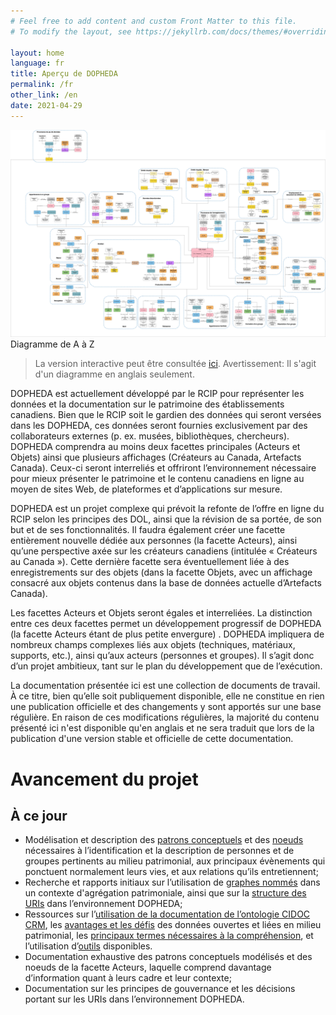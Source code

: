 ```yaml
---
# Feel free to add content and custom Front Matter to this file.
# To modify the layout, see https://jekyllrb.com/docs/themes/#overriding-theme-defaults

layout: home
language: fr
title: Aperçu de DOPHEDA
permalink: /fr
other_link: /en
date: 2021-04-29
---
```


![A-Z Diagram](../images/000_Patrons_Conceptuels_2.2_p.jpg)
Diagramme de A à Z
> La version interactive peut être consultée [ici](/collections-model/fr/modele-cible/actuel/introduction#diagramme-a-z). <span class="disclaimer">Avertissement: Il s'agit d'un diagramme en anglais seulement.</span> 

DOPHEDA est actuellement développé par le RCIP pour représenter les données et la documentation sur le patrimoine des établissements canadiens. Bien que le RCIP soit le gardien des données qui seront versées dans les DOPHEDA, ces données seront fournies exclusivement par des collaborateurs externes (p. ex. musées, bibliothèques, chercheurs). DOPHEDA comprendra au moins deux facettes principales (Acteurs et Objets) ainsi que plusieurs affichages (Créateurs au Canada, Artefacts Canada). Ceux-ci seront interreliés et offriront l’environnement nécessaire pour mieux présenter le patrimoine et le contenu canadiens en ligne au moyen de sites Web, de plateformes et d’applications sur mesure.

DOPHEDA est un projet complexe qui prévoit la refonte de l’offre en ligne du RCIP selon les principes des DOL, ainsi que la révision de sa portée, de son but et de ses fonctionnalités. Il faudra également créer une facette entièrement nouvelle dédiée aux personnes (la facette Acteurs), ainsi qu’une perspective axée sur les créateurs canadiens (intitulée « Créateurs au Canada »). Cette dernière facette sera éventuellement liée à des enregistrements sur des objets (dans la facette Objets, avec un affichage consacré aux objets contenus dans la base de données actuelle d’Artefacts Canada).

Les facettes Acteurs et Objets seront égales et interreliées. La distinction entre ces deux facettes permet un développement progressif de DOPHEDA (la facette Acteurs étant de plus petite envergure) . DOPHEDA impliquera de nombreux champs complexes liés aux objets (techniques, matériaux, supports, etc.), ainsi qu’aux acteurs (personnes et groupes). Il s’agit donc d’un projet ambitieux, tant sur le plan du développement que de l’exécution.

La documentation présentée ici est une collection de documents de travail. À ce titre, bien qu’elle soit publiquement disponible, elle ne constitue en rien une publication officielle et des changements y sont apportés sur une base régulière. En raison de ces modifications régulières, la majorité du contenu présenté ici n'est disponible qu'en anglais et ne sera traduit que lors de la publication d'une version stable et officielle de cette documentation.

<h1 class="post-title">Avancement du projet</h1>

## À ce jour

- Modélisation et description des [patrons conceptuels](/collections-model/fr/modele-cible/actuel/introduction) et des  [noeuds](/collections-model/fr/specification-des-chemins-semantiques/actuel/introduction) nécessaires à l’identification et la description de personnes et de groupes pertinents au milieu patrimonial, aux principaux évènements qui ponctuent normalement leurs vies, et aux relations qu’ils entretiennent;
- Recherche et rapports initiaux sur l’utilisation de [graphes nommés](/collections-model/fr/rapports-techniques/actuel/rapport-denquete-des-graphes-nommes-1) dans un contexte d'agrégation patrimoniale, ainsi que sur la [structure des URIs](/collections-model/fr/rapports-techniques/actuel/rapport-technique-sur-les-uri) dans l’environnement DOPHEDA;
- Ressources sur l’[utilisation de la documentation de l’ontologie CIDOC CRM](/collections-model/fr/ressources/actuel/mode-demploi/tutoriel-cidoc-crm), les [avantages et les défis](https://chin-rcip.github.io/collections-model/fr/ressources/actuel/dol-avantages-defis) des données ouvertes et liées en milieu patrimonial, les [principaux termes nécessaires à la compréhension](https://chin-rcip.github.io/collections-model/fr/ressources/actuel/glossaire), et l’utilisation d’[outils](https://chin-rcip.github.io/collections-model/fr/ressources/actuel/outils) disponibles. 
- Documentation exhaustive des patrons conceptuels modélisés et des noeuds de la facette Acteurs, laquelle comprend davantage d’information quant à leurs cadre et leur contexte; 
- Documentation sur les principes de gouvernance et les décisions portant sur les URIs dans l’environnement DOPHEDA.

